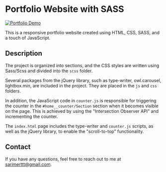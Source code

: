 # Portfolio Website with SASS

[![Portfolio Demo](https://github.com/mertsarii/mertsarii-Portfolio-Website-With-SASS/assets/76602603/ea3acbca-fd0a-4631-b428-16ae458b8569)](https://github.com/mertsarii/mertsarii-Portfolio-Website-With-SASS/assets/76602603/ea3acbca-fd0a-4631-b428-16ae458b8569)

This is a responsive portfolio website created using HTML, CSS, SASS, and a touch of JavaScript.

## Description
The project is organized into sections, and the CSS styles are written using Sass/Scss and divided into the `scss` folder.

Several packages from the jQuery library, such as type-writer, owl.carousel, lightbox.min, are included in the project. They are placed in the `js` and `css` folders.

In addition, the JavaScript code in `counter.js` is responsible for triggering the counter in the `#home__counter/Section` section when it becomes visible on the page. This is achieved by using the "Intersection Observer API" and incrementing the counter.

The `index.html` page includes the type-writer and `counter.js` scripts, as well as the jQuery library, to enable the "scroll-to-top" functionality.

## Contact
If you have any questions, feel free to reach out to me at sarimerttt@gmail.com.
